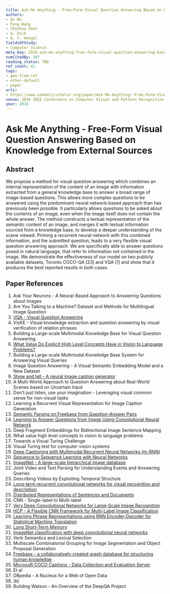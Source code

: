 ```yaml
---
title: Ask Me Anything - Free-Form Visual Question Answering Based on Knowledge from External Sources
authors:
- Qi Wu
- Peng Wang
- Chunhua Shen
- A. Dick
- A. V. Hengel
fieldsOfStudy:
- Computer Science
meta_key: 2016-ask-me-anything-free-form-visual-question-answering-based-on-knowledge-from-external-sources
numCitedBy: 307
reading_status: TBD
ref_count: 41
tags:
- gen-from-ref
- other-default
- paper
urls:
- https://www.semanticscholar.org/paper/Ask-Me-Anything:-Free-Form-Visual-Question-Based-on-Wu-Wang/20dbdf02497aa84510970d0f5e8b599073bca1bc?sort=total-citations
venue: 2016 IEEE Conference on Computer Vision and Pattern Recognition (CVPR)
year: 2016
---
```


# Ask Me Anything - Free-Form Visual Question Answering Based on Knowledge from External Sources

## Abstract

We propose a method for visual question answering which combines an internal representation of the content of an image with information extracted from a general knowledge base to answer a broad range of image-based questions. This allows more complex questions to be answered using the predominant neural network-based approach than has previously been possible. It particularly allows questions to be asked about the contents of an image, even when the image itself does not contain the whole answer. The method constructs a textual representation of the semantic content of an image, and merges it with textual information sourced from a knowledge base, to develop a deeper understanding of the scene viewed. Priming a recurrent neural network with this combined information, and the submitted question, leads to a very flexible visual question answering approach. We are specifically able to answer questions posed in natural language, that refer to information not contained in the image. We demonstrate the effectiveness of our model on two publicly available datasets, Toronto COCO-QA [23] and VQA [1] and show that it produces the best reported results in both cases.

## Paper References

1. Ask Your Neurons - A Neural-Based Approach to Answering Questions about Images
2. Are You Talking to a Machine? Dataset and Methods for Multilingual Image Question
3. [VQA - Visual Question Answering](2015-vqa-visual-question-answering)
4. VisKE - Visual knowledge extraction and question answering by visual verification of relation phrases
5. Building a Large-scale Multimodal Knowledge Base for Visual Question Answering
6. [What Value Do Explicit High Level Concepts Have in Vision to Language Problems?](2016-what-value-do-explicit-high-level-concepts-have-in-vision-to-language-problems)
7. Building a Large-scale Multimodal Knowledge Base System for Answering Visual Queries
8. Image Question Answering - A Visual Semantic Embedding Model and a New Dataset
9. [Show and tell - A neural image caption generator](2015-show-and-tell-a-neural-image-caption-generator)
10. A Multi-World Approach to Question Answering about Real-World Scenes based on Uncertain Input
11. Don't just listen, use your imagination - Leveraging visual common sense for non-visual tasks
12. Learning a Recurrent Visual Representation for Image Caption Generation
13. [Semantic Parsing on Freebase from Question-Answer Pairs](2013-semantic-parsing-on-freebase-from-question-answer-pairs)
14. [Learning to Answer Questions from Image Using Convolutional Neural Network](2016-learning-to-answer-questions-from-image-using-convolutional-neural-network)
15. Deep Fragment Embeddings for Bidirectional Image Sentence Mapping
16. What value high level concepts in vision to language problems
17. Towards a Visual Turing Challenge
18. Visual Turing test for computer vision systems
19. [Deep Captioning with Multimodal Recurrent Neural Networks (m-RNN)](2015-deep-captioning-with-multimodal-recurrent-neural-networks-m-rnn)
20. [Sequence to Sequence Learning with Neural Networks](2014-sequence-to-sequence-learning-with-neural-networks)
21. [ImageNet - A large-scale hierarchical image database](2009-imagenet-a-large-scale-hierarchical-image-database)
22. Joint Video and Text Parsing for Understanding Events and Answering Queries
23. Describing Videos by Exploiting Temporal Structure
24. [Long-term recurrent convolutional networks for visual recognition and description](2015-long-term-recurrent-convolutional-networks-for-visual-recognition-and-description)
25. [Distributed Representations of Sentences and Documents](2014-distributed-representations-of-sentences-and-documents)
26. CNN - Single-label to Multi-label
27. [Very Deep Convolutional Networks for Large-Scale Image Recognition](2014-vggnet.md)
28. [HCP - A Flexible CNN Framework for Multi-Label Image Classification](2016-hcp-a-flexible-cnn-framework-for-multi-label-image-classification)
29. [Learning Phrase Representations using RNN Encoder-Decoder for Statistical Machine Translation](2014-learning-phrase-representations-using-rnn-encoder-decoder-for-statistical-machine-translation)
30. [Long Short-Term Memory](1997-long-short-term-memory)
31. [ImageNet classification with deep convolutional neural networks](2012-alexnet.md)
32. Verb Semantics and Lexical Selection
33. Multiscale Combinatorial Grouping for Image Segmentation and Object Proposal Generation
34. [Freebase - a collaboratively created graph database for structuring human knowledge](2008-freebase-a-collaboratively-created-graph-database-for-structuring-human-knowledge)
35. [Microsoft COCO Captions - Data Collection and Evaluation Server](2015-microsoft-coco-captions-data-collection-and-evaluation-server)
36. Et al
37. DBpedia - A Nucleus for a Web of Open Data
38. (b)
39. Building Watson - An Overview of the DeepQA Project
